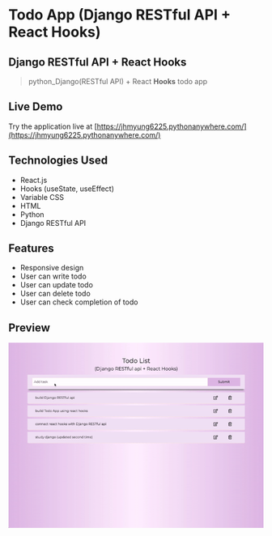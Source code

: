 # Todo App (Django RESTful API + React Hooks)


## Django RESTful API + React __Hooks__

> python_Django(RESTful API) + React __Hooks__ todo app

## Live Demo
Try the application live at [https://jhmyung6225.pythonanywhere.com/](https://jhmyung6225.pythonanywhere.com/)

## Technologies Used
- React.js
- Hooks (useState, useEffect)
- Variable CSS
- HTML
- Python
- Django RESTful API

## Features
  - Responsive design
  - User can write todo
  - User can update todo
  - User can delete todo
  - User can check completion of todo

## Preview
![todo app](./todo.gif)

